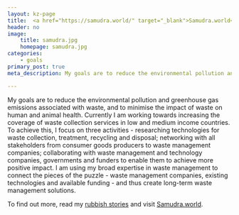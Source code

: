 ```yaml
---
layout: kz-page
title:  <a href="https://samudra.world/" target="_blank">Samudra.world</a>
header: no
image:
    title: samudra.jpg
    homepage: samudra.jpg
categories:
    - goals
primary_post: true
meta_description: My goals are to reduce the environmental pollution and greenhouse gas emissions associated with waste, and to minimise the impact of waste on human and animal health. Currently I am working towards increasing the coverage of waste collection services in low and medium income countries. To achieve this, I focus on three activities - researching technologies for waste collection, treatment, recycling and disposal; networking with all stakeholders from consumer goods producers to waste management companies; collaborating with waste management and technology companies, governments and funders to enable them to achieve more positive impact.

---
```


My goals are to reduce the environmental pollution and greenhouse gas emissions associated with waste, and to minimise the impact of waste on human and animal health. 
Currently I am working towards increasing the coverage of waste collection services in low and medium income countries. 
To achieve this, I focus on three activities - researching technologies for waste collection, treatment, recycling and disposal; networking with all stakeholders from consumer goods producers to waste management companies; collaborating with waste management and technology companies, governments and funders to enable them to achieve more positive impact. 
I am using my broad expertise in waste management to connect the pieces of the puzzle - waste management companies, existing technologies and available funding - and thus create long-term waste management solutions.

To find out more, read my [rubbish stories][2] and visit [Samudra.world][1].



[1]: https://samudra.world/
[2]: /rubbish-stories/